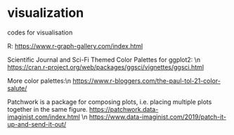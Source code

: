 # visualization
codes for visualisation

R: 
https://www.r-graph-gallery.com/index.html

Scientific Journal and Sci-Fi Themed Color Palettes for ggplot2: \n
https://cran.r-project.org/web/packages/ggsci/vignettes/ggsci.html

More color palettes:\n
https://www.r-bloggers.com/the-paul-tol-21-color-salute/

Patchwork is a package for composing plots, i.e. placing multiple plots together in the same figure. 
https://patchwork.data-imaginist.com/index.html \n
https://www.data-imaginist.com/2019/patch-it-up-and-send-it-out/
